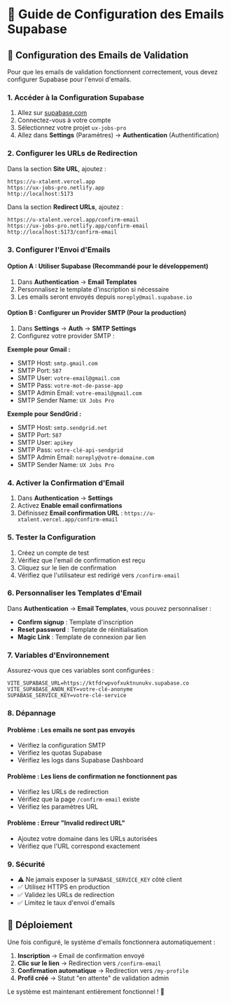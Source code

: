 # 📧 Guide de Configuration des Emails Supabase

## 🎯 Configuration des Emails de Validation

Pour que les emails de validation fonctionnent correctement, vous devez configurer Supabase pour l'envoi d'emails.

### 1. Accéder à la Configuration Supabase

1. Allez sur [supabase.com](https://supabase.com)
2. Connectez-vous à votre compte
3. Sélectionnez votre projet `ux-jobs-pro`
4. Allez dans **Settings** (Paramètres) → **Authentication** (Authentification)

### 2. Configurer les URLs de Redirection

Dans la section **Site URL**, ajoutez :
```
https://u-xtalent.vercel.app
https://ux-jobs-pro.netlify.app
http://localhost:5173
```

Dans la section **Redirect URLs**, ajoutez :
```
https://u-xtalent.vercel.app/confirm-email
https://ux-jobs-pro.netlify.app/confirm-email
http://localhost:5173/confirm-email
```

### 3. Configurer l'Envoi d'Emails

#### Option A : Utiliser Supabase (Recommandé pour le développement)

1. Dans **Authentication** → **Email Templates**
2. Personnalisez le template d'inscription si nécessaire
3. Les emails seront envoyés depuis `noreply@mail.supabase.io`

#### Option B : Configurer un Provider SMTP (Pour la production)

1. Dans **Settings** → **Auth** → **SMTP Settings**
2. Configurez votre provider SMTP :

**Exemple pour Gmail :**
- SMTP Host: `smtp.gmail.com`
- SMTP Port: `587`
- SMTP User: `votre-email@gmail.com`
- SMTP Pass: `votre-mot-de-passe-app`
- SMTP Admin Email: `votre-email@gmail.com`
- SMTP Sender Name: `UX Jobs Pro`

**Exemple pour SendGrid :**
- SMTP Host: `smtp.sendgrid.net`
- SMTP Port: `587`
- SMTP User: `apikey`
- SMTP Pass: `votre-clé-api-sendgrid`
- SMTP Admin Email: `noreply@votre-domaine.com`
- SMTP Sender Name: `UX Jobs Pro`

### 4. Activer la Confirmation d'Email

1. Dans **Authentication** → **Settings**
2. Activez **Enable email confirmations**
3. Définissez **Email confirmation URL** : `https://u-xtalent.vercel.app/confirm-email`

### 5. Tester la Configuration

1. Créez un compte de test
2. Vérifiez que l'email de confirmation est reçu
3. Cliquez sur le lien de confirmation
4. Vérifiez que l'utilisateur est redirigé vers `/confirm-email`

### 6. Personnaliser les Templates d'Email

Dans **Authentication** → **Email Templates**, vous pouvez personnaliser :

- **Confirm signup** : Template d'inscription
- **Reset password** : Template de réinitialisation
- **Magic Link** : Template de connexion par lien

### 7. Variables d'Environnement

Assurez-vous que ces variables sont configurées :

```env
VITE_SUPABASE_URL=https://ktfdrwpvofxuktnunukv.supabase.co
VITE_SUPABASE_ANON_KEY=votre-clé-anonyme
SUPABASE_SERVICE_KEY=votre-clé-service
```

### 8. Dépannage

#### Problème : Les emails ne sont pas envoyés
- Vérifiez la configuration SMTP
- Vérifiez les quotas Supabase
- Vérifiez les logs dans Supabase Dashboard

#### Problème : Les liens de confirmation ne fonctionnent pas
- Vérifiez les URLs de redirection
- Vérifiez que la page `/confirm-email` existe
- Vérifiez les paramètres URL

#### Problème : Erreur "Invalid redirect URL"
- Ajoutez votre domaine dans les URLs autorisées
- Vérifiez que l'URL correspond exactement

### 9. Sécurité

- ⚠️ Ne jamais exposer la `SUPABASE_SERVICE_KEY` côté client
- ✅ Utilisez HTTPS en production
- ✅ Validez les URLs de redirection
- ✅ Limitez le taux d'envoi d'emails

## 🚀 Déploiement

Une fois configuré, le système d'emails fonctionnera automatiquement :

1. **Inscription** → Email de confirmation envoyé
2. **Clic sur le lien** → Redirection vers `/confirm-email`
3. **Confirmation automatique** → Redirection vers `/my-profile`
4. **Profil créé** → Statut "en attente" de validation admin

Le système est maintenant entièrement fonctionnel ! 🎉
